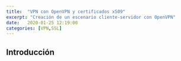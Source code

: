 ```yaml
---
title:  "VPN con OpenVPN y certificados x509"
excerpt: "Creación de un escenario cliente-servidor con OpenVPN"
date:   2020-01-25 12:19:00
categories: [VPN,SSL]
---
```


## Introducción


